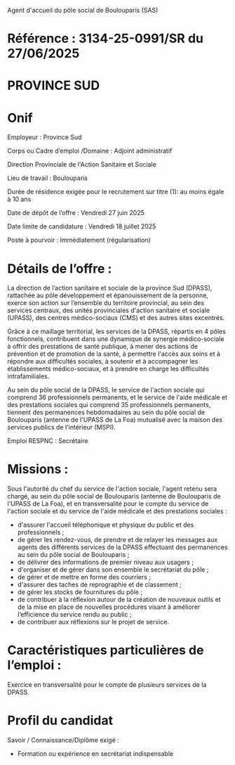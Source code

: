 Agent d'accueil du pôle social de Boulouparis (SAS)

# Référence : 3134-25-0991/SR du 27/06/2025

# PROVINCE SUD

# Onif

Employeur : Province Sud

Corps ou Cadre d’emploi /Domaine : Adjoint administratif

Direction Provinciale de l'Action Sanitaire et Sociale

Lieu de travail : Boulouparis

Durée de résidence exigée pour le recrutement sur titre (1): au moins égale à 10 ans

Date de dépôt de l’offre : Vendredi 27 juin 2025

Date limite de candidature : Vendredi 18 juillet 2025

Poste à pourvoir : Immédiatement (régularisation)

# Détails de l’offre :

La direction de l’action sanitaire et sociale de la province Sud (DPASS), rattachée au pôle développement et épanouissement de la personne, exerce son action sur l’ensemble du territoire provincial, au sein des services centraux, des unités provinciales d'action sanitaire et sociale (UPASS), des centres médico-sociaux (CMS) et des autres sites excentrés.

Grâce à ce maillage territorial, les services de la DPASS, répartis en 4 pôles fonctionnels, contribuent dans une dynamique de synergie médico-sociale à offrir des prestations de santé publique, à mener des actions de prévention et de promotion de la santé, à permettre l'accès aux soins et à répondre aux difficultés sociales, à soutenir et à accompagner les établissements médico-sociaux, et à prendre en charge les difficultés intrafamiliales.

Au sein du pôle social de la DPASS, le service de l'action sociale qui comprend 36 professionnels permanents, et le service de l'aide médicale et des prestations sociales qui comprend 35 professionnels permanents, tiennent des permanences hebdomadaires au sein du pôle social de Boulouparis (antenne de l'UPASS de La Foa) mutualisé avec la maison des services publics de l'intérieur (MSPI).

Emploi RESPNC : Secrétaire

# Missions :

Sous l'autorité du chef du service de l'action sociale, l'agent retenu sera chargé, au sein du pôle social de Boulouparis (antenne de Boulouparis de l'UPASS de La Foa), et en transversalité pour le compte du service de l'action sociale et du service de l'aide médicale et des prestations sociales :

- d'assurer l'accueil téléphonique et physique du public et des professionnels ;
- de gérer les rendez-vous, de prendre et de relayer les messages aux agents des différents services de la DPASS effectuant des permanences au sein du pôle social de Boulouparis ;
- de délivrer des informations de premier niveau aux usagers ;
- d'organiser et de gérer dans son ensemble le secrétariat du pôle ;
- de gérer et de mettre en forme des courriers ;
- d'assurer des taches de reprographie et de classement ;
- de gérer les stocks de fournitures du pôle ;
- de contribuer à la réflexion autour de la création de nouveaux outils et de la mise en place de nouvelles procédures visant à améliorer l’efficience du service rendu au public ;
- de contribuer aux réflexions sur le projet de service.

# Caractéristiques particulières de l’emploi :

Exercice en transversalité pour le compte de plusieurs services de la DPASS.

# Profil du candidat

Savoir / Connaissance/Diplôme exigé :

- Formation ou expérience en secrétariat indispensable

